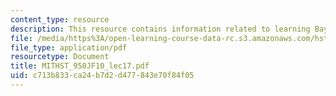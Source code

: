 ```yaml
---
content_type: resource
description: This resource contains information related to learning Bayesian networks.
file: /media/https%3A/open-learning-course-data-rc.s3.amazonaws.com/hst-950j-biomedical-computing-fall-2010/c713b833ca24b7d2d477843e70f84f05_MITHST_950JF10_lec17.pdf
file_type: application/pdf
resourcetype: Document
title: MITHST_950JF10_lec17.pdf
uid: c713b833-ca24-b7d2-d477-843e70f84f05
---
```

